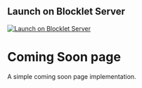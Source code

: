 ## Launch on Blocklet Server

[![Launch on Blocklet Server](https://assets.arcblock.io/icons/launch_on_blocklet_server.svg)](https://install.arcblock.io/?action=blocklet-install&meta_url=https%3A%2F%2Fgithub.com%2Fblocklet%2Fcoming-soon-page%2Freleases%2Fdownload%2Fv0.4.2%2Fblocklet.json)

# Coming Soon page

A simple coming soon page implementation.

